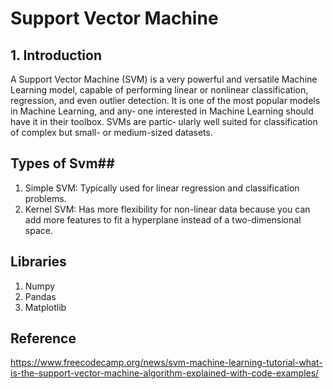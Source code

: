 # Support Vector Machine #

## 1. Introduction ##

A Support Vector Machine (SVM) is a very powerful and versatile Machine Learning model, capable of performing linear or nonlinear classification, regression, and even outlier detection. It is one of the most popular models in Machine Learning, and any‐ one interested in Machine Learning should have it in their toolbox. SVMs are partic‐ ularly well suited for classification of complex but small- or medium-sized datasets.


## Types of Svm##

1. Simple SVM: Typically used for linear regression and classification problems.
2. Kernel SVM: Has more flexibility for non-linear data because you can add more features to fit a hyperplane instead of a two-dimensional space.

## Libraries ##

1. Numpy
2. Pandas
3. Matplotlib
## Reference ##

https://www.freecodecamp.org/news/svm-machine-learning-tutorial-what-is-the-support-vector-machine-algorithm-explained-with-code-examples/
